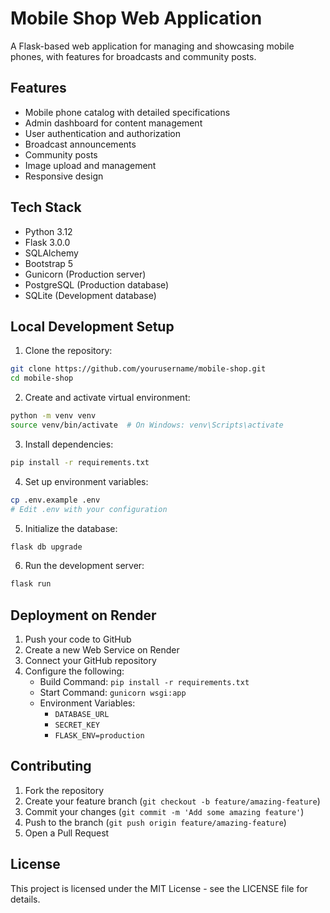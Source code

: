 # Mobile Shop Web Application

A Flask-based web application for managing and showcasing mobile phones, with features for broadcasts and community posts.

## Features

- Mobile phone catalog with detailed specifications
- Admin dashboard for content management
- User authentication and authorization
- Broadcast announcements
- Community posts
- Image upload and management
- Responsive design

## Tech Stack

- Python 3.12
- Flask 3.0.0
- SQLAlchemy
- Bootstrap 5
- Gunicorn (Production server)
- PostgreSQL (Production database)
- SQLite (Development database)

## Local Development Setup

1. Clone the repository:
```bash
git clone https://github.com/yourusername/mobile-shop.git
cd mobile-shop
```

2. Create and activate virtual environment:
```bash
python -m venv venv
source venv/bin/activate  # On Windows: venv\Scripts\activate
```

3. Install dependencies:
```bash
pip install -r requirements.txt
```

4. Set up environment variables:
```bash
cp .env.example .env
# Edit .env with your configuration
```

5. Initialize the database:
```bash
flask db upgrade
```

6. Run the development server:
```bash
flask run
```

## Deployment on Render

1. Push your code to GitHub
2. Create a new Web Service on Render
3. Connect your GitHub repository
4. Configure the following:
   - Build Command: `pip install -r requirements.txt`
   - Start Command: `gunicorn wsgi:app`
   - Environment Variables:
     - `DATABASE_URL`
     - `SECRET_KEY`
     - `FLASK_ENV=production`

## Contributing

1. Fork the repository
2. Create your feature branch (`git checkout -b feature/amazing-feature`)
3. Commit your changes (`git commit -m 'Add some amazing feature'`)
4. Push to the branch (`git push origin feature/amazing-feature`)
5. Open a Pull Request

## License

This project is licensed under the MIT License - see the LICENSE file for details.
